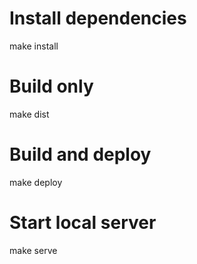 # Install dependencies
make install

# Build only
make dist

# Build and deploy
make deploy

# Start local server
make serve
